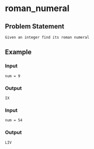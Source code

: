 # roman_numeral
## Problem Statement
```
Given an integer find its roman numeral
```
  
## Example
### Input
```
num = 9
```
### Output
```
IX
```
  

### Input
```
num = 54
```
### Output
```
LIV
```